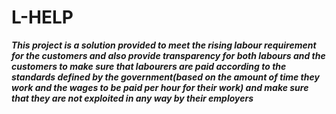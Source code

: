 # L-HELP

***This project is a solution provided to meet the rising labour requirement for the customers and also provide transparency for both labours and the customers to make sure that labourers are paid according to the standards defined by the government(based on the amount of time they work and the wages to be paid per hour for their work) and make sure that they are not exploited in any way by their employers***
